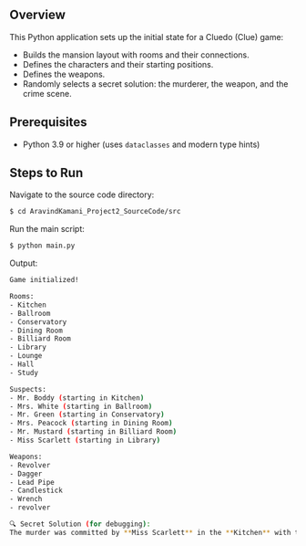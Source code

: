 ## Overview
This Python application sets up the initial state for a Cluedo (Clue) game:
- Builds the mansion layout with rooms and their connections.
- Defines the characters and their starting positions.
- Defines the weapons.
- Randomly selects a secret solution: the murderer, the weapon, and the crime scene.

## Prerequisites
- Python 3.9 or higher (uses `dataclasses` and modern type hints)

## Steps to Run

Navigate to the source code directory:
```bash
$ cd AravindKamani_Project2_SourceCode/src
```

Run the main script:
```bash
$ python main.py
```

Output:
```bash
Game initialized!

Rooms:
- Kitchen
- Ballroom
- Conservatory
- Dining Room
- Billiard Room
- Library
- Lounge
- Hall
- Study

Suspects:
- Mr. Boddy (starting in Kitchen)
- Mrs. White (starting in Ballroom)
- Mr. Green (starting in Conservatory)
- Mrs. Peacock (starting in Dining Room)
- Mr. Mustard (starting in Billiard Room)
- Miss Scarlett (starting in Library)

Weapons:
- Revolver
- Dagger
- Lead Pipe
- Candlestick
- Wrench
- revolver

🔍 Secret Solution (for debugging):
The murder was committed by **Miss Scarlett** in the **Kitchen** with the **Revolver**.
```
